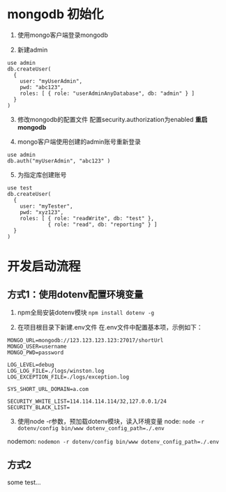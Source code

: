 # mongodb 初始化

1. 使用mongo客户端登录mongodb

2. 新建admin
```
use admin
db.createUser(
  {
    user: "myUserAdmin",
    pwd: "abc123",
    roles: [ { role: "userAdminAnyDatabase", db: "admin" } ]
  }
)
```

3. 修改mongodb的配置文件
配置security.authorization为enabled
**重启mongodb**

4. mongo客户端使用创建的admin账号重新登录
```
use admin
db.auth("myUserAdmin", "abc123" )
```

5. 为指定库创建账号
```
use test
db.createUser(
  {
    user: "myTester",
    pwd: "xyz123",
    roles: [ { role: "readWrite", db: "test" },
             { role: "read", db: "reporting" } ]
  }
)
```

# 开发启动流程

## 方式1：使用dotenv配置环境变量

1. npm全局安装dotenv模块
```npm install dotenv -g```

2. 在项目根目录下新建.env文件
在.env文件中配置基本项，示例如下：
```
MONGO_URL=mongodb://123.123.123.123:27017/shortUrl
MONGO_USER=username
MONGO_PWD=password

LOG_LEVEL=debug
LOG_LOG_FILE=./logs/winston.log
LOG_EXCEPTION_FILE=./logs/exception.log

SYS_SHORT_URL_DOMAIN=a.com

SECURITY_WHITE_LIST=114.114.114.114/32,127.0.0.1/24
SECURITY_BLACK_LIST=
```

3. 使用node -r参数，预加载dotenv模块，读入环境变量
node:
```node -r dotenv/config bin/www dotenv_config_path=./.env```

nodemon:
```nodemon -r dotenv/config bin/www dotenv_config_path=./.env```

## 方式2

some test...